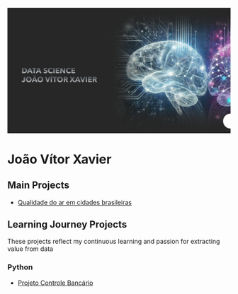 ![neuro](ds.png)

# João Vítor Xavier

## Main Projects
- [Qualidade do ar em cidades brasileiras]()

## Learning Journey Projects
These projects reflect my continuous learning and passion for extracting value from data
### Python
- [Projeto Controle Bancário](https://github.com/XavierJoao/controle_bancario)
